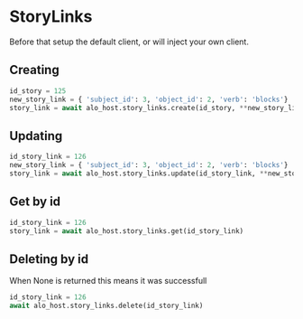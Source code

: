 # StoryLinks

Before that setup the default client, or will inject your own client.

## Creating

```python
id_story = 125
new_story_link = { 'subject_id': 3, 'object_id': 2, 'verb': 'blocks'}
story_link = await alo_host.story_links.create(id_story, **new_story_link)
```

## Updating

```python
id_story_link = 126
new_story_link = { 'subject_id': 3, 'object_id': 2, 'verb': 'blocks'}
story_link = await alo_host.story_links.update(id_story_link, **new_story_link)
```

## Get by id

```python
id_story_link = 126
story_link = await alo_host.story_links.get(id_story_link)
```

## Deleting by id

When None is returned this means it was successfull

```python
id_story_link = 126
await alo_host.story_links.delete(id_story_link)
```
